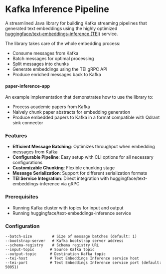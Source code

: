 # Kafka Inference Pipeline

A streamlined Java library for building Kafka streaming pipelines that generated text embeddings using the highly optimized  
[huggingface/text-embeddings-inference (TEI)](https://github.com/huggingface/text-embeddings-inference)
service. 

The library takes care of the whole embedding process:

- Consume messages from Kafka
- Batch messages for optimal processing
- Split messages into chunks
- Generate embeddings using the TEI gRPC API
- Produce enriched messages back to Kafka

#### paper-inference-app

An example implementation that demonstrates how to use the library to:
- Process academic papers from Kafka
- Naively chunk paper abstracts for embedding generation
- Produce embedded papers to Kafka in a format compatible with Qdrant sink connector

### Features

- **Efficient Message Batching**: Optimizes throughput when embedding messages from Kafka
- **Configurable Pipeline**: Easy setup with CLI options for all necessary configurations
- **Customizable Chunking**: Flexible chunking stage
- **Message Serialization**: Support for different serialization formats
- **TEI Service Integration**: Direct integration with huggingface/text-embeddings-inference via gRPC

### Prerequisites

- Running Kafka cluster with topics for input and output
- Running huggingface/text-embeddings-inference service

### Configuration

```properties
--batch-size         # Size of message batches (default: 1)
--bootstrap-server   # Kafka bootstrap server address
--schema-registry    # Schema registry URL
--input-topic       # Source Kafka topic
--output-topic      # Destination Kafka topic
--tei-host          # Text Embeddings Inference service host
--tei-port          # Text Embeddings Inference service port (default: 50051)
```
